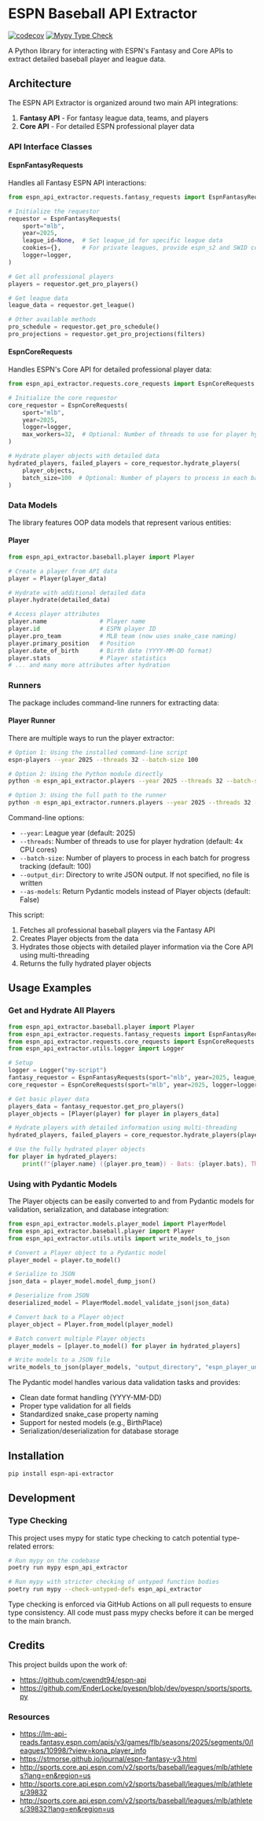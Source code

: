 # ESPN Baseball API Extractor
[![codecov](https://codecov.io/gh/MTBLL/ESPN_API_Extractor/graph/badge.svg?token=ZfastHrmnz)](https://codecov.io/gh/MTBLL/ESPN_API_Extractor)
[![Mypy Type Check](https://github.com/MTBLL/ESPN_API_Extractor/actions/workflows/mypy.yml/badge.svg)](https://github.com/MTBLL/ESPN_API_Extractor/actions/workflows/mypy.yml)

A Python library for interacting with ESPN's Fantasy and Core APIs to extract detailed baseball player and league data.

## Architecture

The ESPN API Extractor is organized around two main API integrations:

1. **Fantasy API** - For fantasy league data, teams, and players
2. **Core API** - For detailed ESPN professional player data

### API Interface Classes

#### EspnFantasyRequests

Handles all Fantasy ESPN API interactions:

```python
from espn_api_extractor.requests.fantasy_requests import EspnFantasyRequests

# Initialize the requestor
requestor = EspnFantasyRequests(
    sport="mlb",
    year=2025,
    league_id=None,  # Set league_id for specific league data
    cookies={},      # For private leagues, provide espn_s2 and SWID cookies
    logger=logger,
)

# Get all professional players
players = requestor.get_pro_players()

# Get league data
league_data = requestor.get_league()

# Other available methods
pro_schedule = requestor.get_pro_schedule()
pro_projections = requestor.get_pro_projections(filters)
```

#### EspnCoreRequests

Handles ESPN's Core API for detailed professional player data:

```python
from espn_api_extractor.requests.core_requests import EspnCoreRequests

# Initialize the core requestor
core_requestor = EspnCoreRequests(
    sport="mlb",
    year=2025,
    logger=logger,
    max_workers=32,  # Optional: Number of threads to use for player hydration (default: min(32, 4 * CPU cores))
)

# Hydrate player objects with detailed data
hydrated_players, failed_players = core_requestor.hydrate_players(
    player_objects,
    batch_size=100  # Optional: Number of players to process in each batch for progress tracking
)
```

### Data Models

The library features OOP data models that represent various entities:

#### Player

```python
from espn_api_extractor.baseball.player import Player

# Create a player from API data
player = Player(player_data)

# Hydrate with additional detailed data
player.hydrate(detailed_data)

# Access player attributes
player.name               # Player name
player.id                 # ESPN player ID
player.pro_team           # MLB team (now uses snake_case naming)
player.primary_position   # Position
player.date_of_birth      # Birth date (YYYY-MM-DD format)
player.stats              # Player statistics
# ... and many more attributes after hydration
```

### Runners

The package includes command-line runners for extracting data:

#### Player Runner

There are multiple ways to run the player extractor:

```bash
# Option 1: Using the installed command-line script
espn-players --year 2025 --threads 32 --batch-size 100

# Option 2: Using the Python module directly
python -m espn_api_extractor.players --year 2025 --threads 32 --batch-size 100

# Option 3: Using the full path to the runner
python -m espn_api_extractor.runners.players --year 2025 --threads 32 --batch-size 100
```

Command-line options:
- `--year`: League year (default: 2025)
- `--threads`: Number of threads to use for player hydration (default: 4x CPU cores)
- `--batch-size`: Number of players to process in each batch for progress tracking (default: 100)
- `--output_dir`: Directory to write JSON output. If not specified, no file is written
- `--as-models`: Return Pydantic models instead of Player objects (default: False)

This script:
1. Fetches all professional baseball players via the Fantasy API
2. Creates Player objects from the data
3. Hydrates those objects with detailed player information via the Core API using multi-threading
4. Returns the fully hydrated player objects

## Usage Examples

### Get and Hydrate All Players

```python
from espn_api_extractor.baseball.player import Player
from espn_api_extractor.requests.fantasy_requests import EspnFantasyRequests
from espn_api_extractor.requests.core_requests import EspnCoreRequests
from espn_api_extractor.utils.logger import Logger

# Setup
logger = Logger("my-script")
fantasy_requestor = EspnFantasyRequests(sport="mlb", year=2025, league_id=None, cookies={}, logger=logger)
core_requestor = EspnCoreRequests(sport="mlb", year=2025, logger=logger, max_workers=32)

# Get basic player data
players_data = fantasy_requestor.get_pro_players()
player_objects = [Player(player) for player in players_data]

# Hydrate players with detailed information using multi-threading
hydrated_players, failed_players = core_requestor.hydrate_players(player_objects, batch_size=100)

# Use the fully hydrated player objects
for player in hydrated_players:
    print(f"{player.name} ({player.pro_team}) - Bats: {player.bats}, Throws: {player.throws}")
```

### Using with Pydantic Models

The Player objects can be easily converted to and from Pydantic models for validation, serialization, and database integration:

```python
from espn_api_extractor.models.player_model import PlayerModel
from espn_api_extractor.baseball.player import Player
from espn_api_extractor.utils.utils import write_models_to_json

# Convert a Player object to a Pydantic model
player_model = player.to_model()

# Serialize to JSON
json_data = player_model.model_dump_json()

# Deserialize from JSON
deserialized_model = PlayerModel.model_validate_json(json_data)

# Convert back to a Player object
player_object = Player.from_model(player_model)

# Batch convert multiple Player objects
player_models = [player.to_model() for player in hydrated_players]

# Write models to a JSON file
write_models_to_json(player_models, "output_directory", "espn_player_universe.json")
```

The Pydantic model handles various data validation tasks and provides:
- Clean date format handling (YYYY-MM-DD)
- Proper type validation for all fields
- Standardized snake_case property naming
- Support for nested models (e.g., BirthPlace)
- Serialization/deserialization for database storage

## Installation

```bash
pip install espn-api-extractor
```

## Development

### Type Checking

This project uses mypy for static type checking to catch potential type-related errors:

```bash
# Run mypy on the codebase
poetry run mypy espn_api_extractor

# Run mypy with stricter checking of untyped function bodies
poetry run mypy --check-untyped-defs espn_api_extractor
```

Type checking is enforced via GitHub Actions on all pull requests to ensure type consistency. All code must pass mypy checks before it can be merged to the main branch.

## Credits

This project builds upon the work of:
- https://github.com/cwendt94/espn-api
- https://github.com/EnderLocke/pyespn/blob/dev/pyespn/sports/sports.py
### Resources
- https://lm-api-reads.fantasy.espn.com/apis/v3/games/flb/seasons/2025/segments/0/leagues/10998/?view=kona_player_info
- https://stmorse.github.io/journal/espn-fantasy-v3.html
- http://sports.core.api.espn.com/v2/sports/baseball/leagues/mlb/athletes?lang=en&region=us
- http://sports.core.api.espn.com/v2/sports/baseball/leagues/mlb/athletes/39832
- http://sports.core.api.espn.com/v2/sports/baseball/leagues/mlb/athletes/39832?lang=en&region=us
